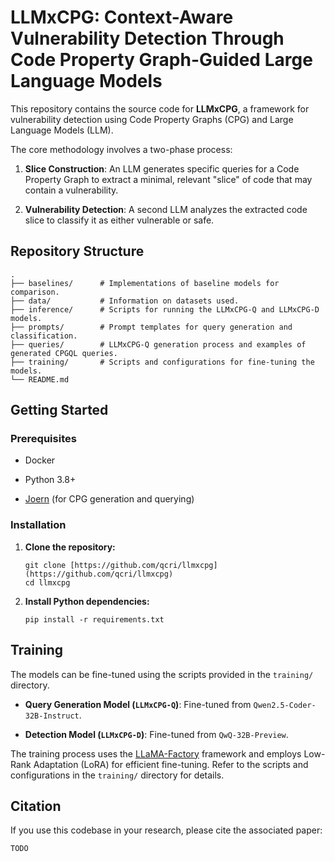 # LLMxCPG: Context-Aware Vulnerability Detection Through Code Property Graph-Guided Large Language Models

This repository contains the source code for **LLMxCPG**, a framework for vulnerability detection using Code Property Graphs (CPG) and Large Language Models (LLM).

The core methodology involves a two-phase process:

1. **Slice Construction**: An LLM generates specific queries for a Code Property Graph to extract a minimal, relevant "slice" of code that may contain a vulnerability.

2. **Vulnerability Detection**: A second LLM analyzes the extracted code slice to classify it as either vulnerable or safe.

## Repository Structure

```
.
├── baselines/      # Implementations of baseline models for comparison.
├── data/           # Information on datasets used.
├── inference/      # Scripts for running the LLMxCPG-Q and LLMxCPG-D models.
├── prompts/        # Prompt templates for query generation and classification.
├── queries/        # LLMxCPG-Q generation process and examples of generated CPGQL queries.
├── training/       # Scripts and configurations for fine-tuning the models.
└── README.md

```

## Getting Started

### Prerequisites

* Docker

* Python 3.8+

* [Joern](https://joern.io/) (for CPG generation and querying)

### Installation

1. **Clone the repository:**

   ```
   git clone [https://github.com/qcri/llmxcpg](https://github.com/qcri/llmxcpg)
   cd llmxcpg
   ```

2. **Install Python dependencies:**

   ```
   pip install -r requirements.txt
   ```

## Training

The models can be fine-tuned using the scripts provided in the `training/` directory.

* **Query Generation Model (`LLMxCPG-Q`)**: Fine-tuned from `Qwen2.5-Coder-32B-Instruct`.

* **Detection Model (`LLMxCPG-D`)**: Fine-tuned from `QwQ-32B-Preview`.

The training process uses the [LLaMA-Factory](https://github.com/hiyouga/LLaMA-Factory) framework and employs Low-Rank Adaptation (LoRA) for efficient fine-tuning. Refer to the scripts and configurations in the `training/` directory for details.

## Citation

If you use this codebase in your research, please cite the associated paper:

```
TODO
```

